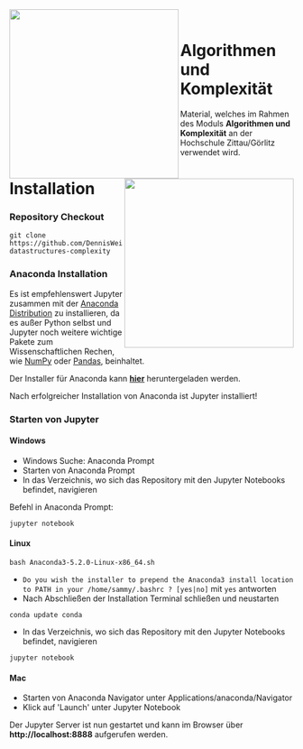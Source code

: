 
<img align="left" width="300" src="https://www.hszg.de/fileadmin/template/HSZG/imgs/gfx/hochschule_zittau_goerlitz_logo.gif"/>
<img align="right" width="300" src="http://www.hszg.de/fileadmin/template/HSZG/imgs/logo/Logo-F-EI.gif"/>

<br>

# Algorithmen und Komplexität

Material, welches im Rahmen des Moduls **Algorithmen und Komplexität** an der Hochschule Zittau/Görlitz verwendet wird.

# Installation

### Repository Checkout

```
git clone https://github.com/DennisWeiss/algorithms-datastructures-complexity
```

### Anaconda Installation

Es ist empfehlenswert Jupyter zusammen mit der [Anaconda Distribution](https://www.anaconda.com/download/) zu 
installieren, da es außer Python selbst und Jupyter noch weitere wichtige Pakete zum Wissenschaftlichen Rechen, wie 
[NumPy](http://www.numpy.org/) oder [Pandas](https://pandas.pydata.org/), beinhaltet.

Der Installer für Anaconda kann **[hier](https://www.anaconda.com/download/)** heruntergeladen werden.

Nach erfolgreicher Installation von Anaconda ist Jupyter installiert!

### Starten von Jupyter

#### Windows

- Windows Suche: Anaconda Prompt
- Starten von Anaconda Prompt
- In das Verzeichnis, wo sich das Repository mit den Jupyter Notebooks befindet, navigieren 

Befehl in Anaconda Prompt:
```
jupyter notebook
```

#### Linux

```
bash Anaconda3-5.2.0-Linux-x86_64.sh
```
- `Do you wish the installer to prepend the Anaconda3 install location
  to PATH in your /home/sammy/.bashrc ? [yes|no]` mit `yes` antworten
- Nach Abschließen der Installation Terminal schließen und neustarten

```
conda update conda
```

- In das Verzeichnis, wo sich das Repository mit den Jupyter Notebooks befindet, navigieren 

```
jupyter notebook
```

#### Mac

- Starten von Anaconda Navigator unter Applications/anaconda/Navigator
- Klick auf 'Launch' unter Jupyter Notebook


Der Jupyter Server ist nun gestartet und kann im Browser über **http://localhost:8888** aufgerufen werden.

